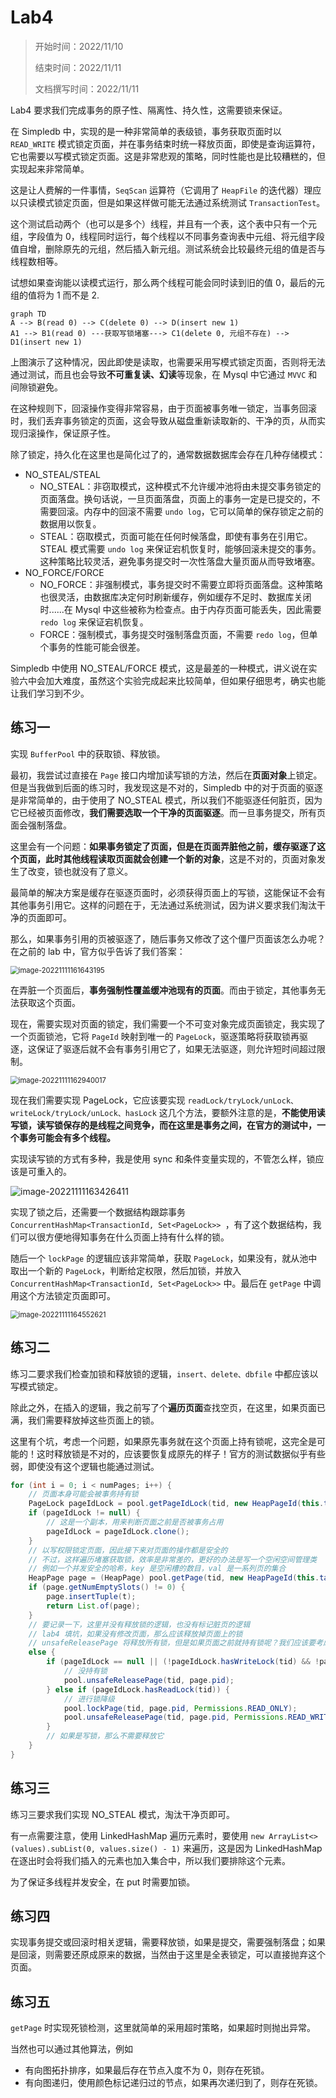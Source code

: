 # Lab4

> 开始时间：2022/11/10
>
> 结束时间：2022/11/11
>
> 文档撰写时间：2022/11/11

Lab4 要求我们完成事务的原子性、隔离性、持久性，这需要锁来保证。

在 Simpledb 中，实现的是一种非常简单的表级锁，事务获取页面时以 `READ_WRITE` 模式锁定页面，并在事务结束时统一释放页面，即使是查询运算符，它也需要以写模式锁定页面。这是非常悲观的策略，同时性能也是比较糟糕的，但实现起来非常简单。

这是让人费解的一件事情，`SeqScan` 运算符（它调用了 `HeapFile` 的迭代器）理应以只读模式锁定页面，但是如果这样做可能无法通过系统测试 `TransactionTest`。

这个测试启动两个（也可以是多个）线程，并且有一个表，这个表中只有一个元组，字段值为 0，线程同时运行，每个线程以不同事务查询表中元组、将元组字段值自增，删除原先的元组，然后插入新元组。测试系统会比较最终元组的值是否与线程数相等。

试想如果查询能以读模式运行，那么两个线程可能会同时读到旧的值 0，最后的元组的值将为 1 而不是 2.

```mermaid
graph TD
A --> B(read 0) --> C(delete 0) --> D(insert new 1)
A1 --> B1(read 0) ---获取写锁堵塞---> C1(delete 0, 元组不存在) --> D1(insert new 1)
```

上图演示了这种情况，因此即使是读取，也需要采用写模式锁定页面，否则将无法通过测试，而且也会导致**不可重复读、幻读**等现象，在 Mysql 中它通过 `MVVC` 和间隙锁避免。

在这种规则下，回滚操作变得非常容易，由于页面被事务唯一锁定，当事务回滚时，我们丢弃事务锁定的页面，这会导致从磁盘重新读取新的、干净的页，从而实现归滚操作，保证原子性。

除了锁定，持久化在这里也是简化过了的，通常数据数据库会存在几种存储模式：

- NO_STEAL/STEAL
  - NO_STEAL：非窃取模式，这种模式不允许缓冲池将由未提交事务锁定的页面落盘。换句话说，一旦页面落盘，页面上的事务一定是已提交的，不需要回滚。内存中的回滚不需要 `undo log`，它可以简单的保存锁定之前的数据用以恢复。
  - STEAL：窃取模式，页面可能在任何时候落盘，即使有事务在引用它。STEAL 模式需要 `undo log` 来保证宕机恢复时，能够回滚未提交的事务。这种策略比较灵活，避免事务提交时一次性落盘大量页面从而导致堵塞。
- NO_FORCE/FORCE
  - NO_FORCE：非强制模式，事务提交时不需要立即将页面落盘。这种策略也很灵活，由数据库决定何时刷新缓存，例如缓存不足时、数据库关闭时......在 Mysql 中这些被称为检查点。由于内存页面可能丢失，因此需要 `redo log` 来保证宕机恢复。
  - FORCE：强制模式，事务提交时强制落盘页面，不需要 `redo log`，但单个事务的性能可能会很差。

Simpledb 中使用 NO_STEAL/FORCE 模式，这是最差的一种模式，讲义说在实验六中会加大难度，虽然这个实验完成起来比较简单，但如果仔细思考，确实也能让我们学习到不少。

## 练习一

实现 `BufferPool` 中的获取锁、释放锁。

最初，我尝试过直接在 `Page` 接口内增加读写锁的方法，然后在**页面对象**上锁定。但是当我做到后面的练习时，我发现这是不对的，Simpledb 中的对于页面的驱逐是非常简单的，由于使用了 NO_STEAL 模式，所以我们不能驱逐任何脏页，因为它已经被页面修改，**我们需要选取一个干净的页面驱逐**。而一旦事务提交，所有页面会强制落盘。

这里会有一个问题：**如果事务锁定了页面，但是在页面弄脏他之前，缓存驱逐了这个页面，此时其他线程读取页面就会创建一个新的对象**，这是不对的，页面对象发生了改变，锁也就没有了意义。

最简单的解决方案是缓存在驱逐页面时，必须获得页面上的写锁，这能保证不会有其他事务引用它。这样的问题在于，无法通过系统测试，因为讲义要求我们淘汰干净的页面即可。

那么，如果事务引用的页被驱逐了，随后事务又修改了这个僵尸页面该怎么办呢？在之前的 lab 中，官方似乎告诉了我们答案：

<img src="https://happysnaker-1306579962.cos.ap-nanjing.myqcloud.com/img/typora/202211111616295.png" alt="image-20221111161643195" style="zoom:80%;" />

在弄脏一个页面后，**事务强制性覆盖缓冲池现有的页面**。而由于锁定，其他事务无法获取这个页面。

现在，需要实现对页面的锁定，我们需要一个不可变对象完成页面锁定，我实现了一个页面锁池，它将 `PageId` 映射到唯一的 `PageLock`，驱逐策略将获取锁再驱逐，这保证了驱逐后就不会有事务引用它了，如果无法驱逐，则允许短时间超过限制。

<img src="https://happysnaker-1306579962.cos.ap-nanjing.myqcloud.com/img/typora/202211111629169.png" alt="image-20221111162940017" style="zoom:80%;" />

现在我们需要实现 PageLock，它应该要实现 `readLock/tryLock/unLock、writeLock/tryLock/unLock、hasLock` 这几个方法，要额外注意的是，**不能使用读写锁，读写锁保存的是线程之间竞争，而在这里是事务之间，在官方的测试中，一个事务可能会有多个线程。**

实现读写锁的方式有多种，我是使用 sync 和条件变量实现的，不管怎么样，锁应该是可重入的。

![image-20221111163426411](https://happysnaker-1306579962.cos.ap-nanjing.myqcloud.com/img/typora/202211111634449.png)

 

实现了锁之后，还需要一个数据结构跟踪事务 `ConcurrentHashMap<TransactionId, Set<PageLock>> `，有了这个数据结构，我们可以很方便地得知事务在什么页面上持有什么样的锁。

随后一个 `lockPage` 的逻辑应该非常简单，获取 `PageLock`，如果没有，就从池中取出一个新的 `PageLock`，判断给定权限，然后加锁，并放入`ConcurrentHashMap<TransactionId, Set<PageLock>>` 中。最后在 `getPage` 中调用这个方法锁定页面即可。

<img src="https://happysnaker-1306579962.cos.ap-nanjing.myqcloud.com/img/typora/202211111645726.png" alt="image-20221111164552621" style="zoom:80%;" />

## 练习二

练习二要求我们检查加锁和释放锁的逻辑，`insert、delete、dbfile` 中都应该以写模式锁定。

除此之外，在插入的逻辑，我之前写了个**遍历页面**查找空页，在这里，如果页面已满，我们需要释放掉这些页面上的锁。

这里有个坑，考虑一个问题，如果原先事务就在这个页面上持有锁呢，这完全是可能的！这时释放锁是不对的，应该要恢复成原先的样子！官方的测试数据似乎有些弱，即使没有这个逻辑也能通过测试。

```java
for (int i = 0; i < numPages; i++) {
    // 页面本身可能会被事务持有锁
    PageLock pageIdLock = pool.getPageIdLock(tid, new HeapPageId(this.tableId, i));
    if (pageIdLock != null) {
        // 这是一个副本，用来判断页面之前是否被事务占用
        pageIdLock = pageIdLock.clone();
    }
    // 以写权限锁定页面，因此接下来对页面的操作都是安全的
    // 不过，这样遍历堵塞获取锁，效率是非常差的，更好的办法是写一个空闲空间管理类
    // 例如一个并发安全的哈希，key 是空闲槽的数目，val 是一系列页的集合
    HeapPage page = (HeapPage) pool.getPage(tid, new HeapPageId(this.tableId, i), Permissions.READ_WRITE);
    if (page.getNumEmptySlots() != 0) {
        page.insertTuple(t);
        return List.of(page);
    }
    // 要记录一下，这里并没有释放锁的逻辑，也没有标记脏页的逻辑
    // lab4 填坑，如果没有修改页面，那么应该释放掉页面上的锁
    // unsafeReleasePage 将释放所有锁，但是如果页面之前就持有锁呢？我们应该要考虑这种情况，所以我们要预先保持事务持有的锁
    else {
        if (pageIdLock == null || (!pageIdLock.hasWriteLock(tid) && !pageIdLock.hasReadLock(tid))) {
            // 没持有锁
            pool.unsafeReleasePage(tid, page.pid);
        } else if (pageIdLock.hasReadLock(tid)) {
            // 进行锁降级
            pool.lockPage(tid, page.pid, Permissions.READ_ONLY);
            pool.unsafeReleasePage(tid, page.pid, Permissions.READ_WRITE);
        }
        // 如果是写锁，那么不需要释放它
    }
}
```

## 练习三

练习三要求我们实现 NO_STEAL 模式，淘汰干净页即可。

有一点需要注意，使用 LinkedHashMap 遍历元素时，要使用 `new ArrayList<>(values).subList(0, values.size() - 1)` 来遍历，这是因为 LinkedHashMap 在逐出时会将我们插入的元素也加入集合中，所以我们要排除这个元素。

为了保证多线程并发安全，在 put 时需要加锁。

## 练习四

实现事务提交或回滚时相关逻辑，需要释放锁，如果是提交，需要强制落盘；如果是回滚，则需要还原成原来的数据，当然由于这里是全表锁定，可以直接抛弃这个页面。

## 练习五

`getPage` 时实现死锁检测，这里就简单的采用超时策略，如果超时则抛出异常。

当然也可以通过其他算法，例如

- 有向图拓扑排序，如果最后存在节点入度不为 0，则存在死锁。
- 有向图递归，使用颜色标记递归过的节点，如果再次递归到了，则存在死锁。